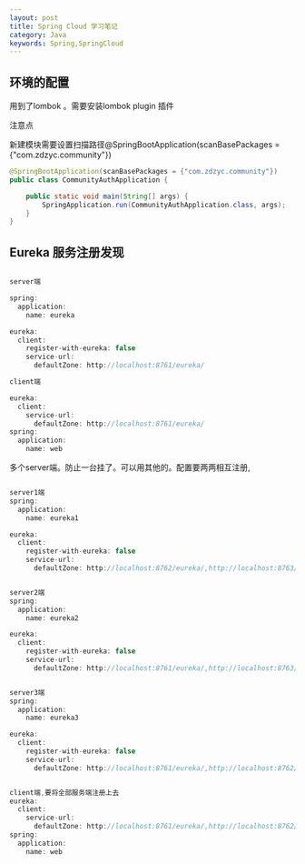 ```yaml
---
layout: post
title: Spring Cloud 学习笔记
category: Java
keywords: Spring,SpringCloud
---
```



## 环境的配置

用到了lombok 。需要安装lombok plugin 插件

注意点

新建模块需要设置扫描路径@SpringBootApplication(scanBasePackages = {"com.zdzyc.community"})
``` java
@SpringBootApplication(scanBasePackages = {"com.zdzyc.community"})
public class CommunityAuthApplication {

	public static void main(String[] args) {
		SpringApplication.run(CommunityAuthApplication.class, args);
	}
}
```
## Eureka 服务注册发现

``` java

server端

spring:
  application:
    name: eureka

eureka:
  client:
    register-with-eureka: false
    service-url:
      defaultZone: http://localhost:8761/eureka/

client端

eureka:
  client:
    service-url:
      defaultZone: http://localhost:8761/eureka/
spring:
  application:
    name: web

```

多个server端。防止一台挂了。可以用其他的。配置要两两相互注册,

``` java

server1端
spring:
  application:
    name: eureka1

eureka:
  client:
    register-with-eureka: false
    service-url:
      defaultZone: http://localhost:8762/eureka/,http://localhost:8763/eureka/,


server2端
spring:
  application:
    name: eureka2

eureka:
  client:
    register-with-eureka: false
    service-url:
      defaultZone: http://localhost:8761/eureka/,http://localhost:8763/eureka/,


server3端
spring:
  application:
    name: eureka3

eureka:
  client:
    register-with-eureka: false
    service-url:
      defaultZone: http://localhost:8761/eureka/,http://localhost:8762/eureka/,      


client端,要将全部服务端注册上去
eureka:
  client:
    service-url:
      defaultZone: http://localhost:8761/eureka/,http://localhost:8762/eureka/,http://localhost:8763/eureka/,
spring:
  application:
    name: web
```




















